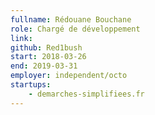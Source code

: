 ```yaml
---
fullname: Rédouane Bouchane
role: Chargé de développement
link:
github: Red1bush
start: 2018-03-26
end: 2019-03-31
employer: independent/octo
startups:
    - demarches-simplifiees.fr
---
```

